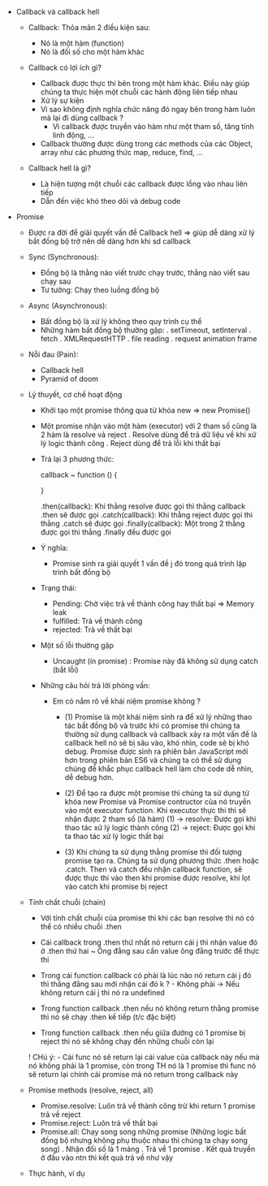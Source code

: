 * Callback và callback hell

    - Callback: Thỏa mãn 2 điều kiện sau:
        + Nó là một hàm (function)
        + Nó là đối số cho một hàm khác

    - Callback có lợi ích gì?  
        + Callback được thực thi bên trong một hàm khác. Điều này giúp chúng ta thực hiện một chuỗi các hành động liên tiếp nhau
        + Xử lý sự kiện 
        + Vì sao không định nghĩa chức năng đó ngay bên trong hàm luôn mà lại đi dùng callback ?
            + Vì callback được truyền vào hàm như một tham số, tăng tính linh động, ...
        + Callback thường được dùng trong các methods của các Object, array như các phương thức map, reduce, find, ...

    - Callback hell là gì?
        + Là hiện tượng một chuỗi các callback được lồng vào nhau liên tiếp
        + Dẫn đến việc khó theo dõi và debug code

* Promise

    - Được ra đời để giải quyết vấn đề Callback hell => giúp dễ dàng xử lý bất đồng bộ trở nên dễ dàng hơn khi sd callback

    - Sync (Synchronous): 
        + Đồng bộ là thằng nào viết trước chạy trước, thằng nào viết sau chạy sau
        + Tư tưởng: Chạy theo luồng đồng bộ

    - Async (Asynchronous):
        + Bất đồng bộ là xử lý không theo quy trình cụ thể
        + Những hàm bất đồng bộ thường gặp:
            . setTimeout, setInterval
            . fetch
            . XMLRequestHTTP
            . file reading
            . request animation frame

    - Nỗi đau (Pain):
        + Callback hell
        + Pyramid of doom

    - Lý thuyết, cơ chế hoạt động
        + Khởi tạo một promise thông qua từ khóa new => new Promise()
        + Một promise nhận vào một hàm (executor) với 2 tham số cũng là 2 hàm là resolve vả reject
            . Resolve dùng để trả dữ liệu về khi xử lý logic thành công
            . Reject dùng để trả lỗi khi thất bại
        + Trả lại 3 phương thức:
            
            callback ~ function () {

            }

            .then(callback): Khi thằng resolve được gọi thì thằng callback .then sẽ được gọi
            .catch(callback): Khi thằng reject được gọi thì thằng .catch sẽ được gọi
            .finally(callback): Một trong 2 thằng được gọi thì thằng .finally đều được gọi

        + Ý nghĩa: 
            - Promise sinh ra giải quyết 1 vấn đề j đó trong quá trình lập trình bất đồng bộ

        + Trạng thái:
            - Pending: Chờ việc trả về thành công hay thất bại => Memory leak
            - fulfilled: Trả về thành công
            - rejected: Trả về thất bại

        + Một số lỗi thường gặp 
            - Uncaught (in promise) : Promise này đã không sử dụng catch (bắt lỗi)

        + Những câu hỏi trả lời phỏng vấn: 
            - Em có nắm rõ về khái niệm promise không ? 
                + (1) Promise là một khái niệm sinh ra để xử lý những thao tác bất đồng bộ và 
                trước khi có promise thì chúng ta thường sử dụng callback vả callback xảy ra 
                một vấn đề là callback hell nó sẽ bị sâu vào, khó nhìn, code sẽ bị khó debug.
                Promise được sinh ra phiên bản JavaScript mới hơn trong phiên bản ES6 và chúng 
                ta có thể sử dụng chúng để khắc phục callback hell làm cho code dễ nhìn, dễ debug
                hơn.

                + (2) Để tạo ra được một promise thì chúng ta sử dụng từ khóa new Promise và Promise contructor 
                của nó truyền vào một executor function. Khi executor thực thi thì sẽ nhận được 2 tham số (là hàm)
                (1) -> resolve: Được gọi khi thao tác xử lý logic thành công
                (2) -> reject: Được gọi khi ta thao tác xử lý logic thất bại

                + (3) Khi chúng ta sử dụng thằng promise thì đối tượng promise tạo ra. Chúng ta sử dụng
                phương thức .then hoặc .catch. Then và catch đều nhận callback function, sẽ được thực thi vào then khi
                promise được resolve, khi lọt vào catch khi promise bị reject

    - Tính chất chuỗi (chain)

        + Với tính chất chuỗi của promise thì khi các bạn resolve thì nó có thể có nhiều chuỗi .then

        + Cái callback trong .then thứ nhất nó return cái j thì nhận value đó ở .then thứ hai
        ~ Ông đằng sau cần value ông đằng trước để thực thi

        + Trong cái function callback có phải là lúc nào nó return cái j đó thì thằng đằng sau mới nhận cái đó k ? - Không phải
            -> Nếu không return cái j thì nó ra undefined

        + Trong function callback .then nếu nó không return thằng promise thì nó sẽ chạy .then kế tiếp (t/c đặc biệt)

        + Trong function callback .then nếu giữa đường có 1 promise bị reject thì nó sẽ không chạy đến những chuỗi còn lại 

        ! CHú ý:
            - Cái func nó sẽ return lại cái value của callback này nếu mà nó không phải là 1 promise, còn trong TH nó là 1 promise
            thì func nó sẽ return lại chính cái promise mà nó return trong callback này

    - Promise methods (resolve, reject, all)

        + Promise.resolve: Luôn trả về thành công trừ khi return 1 promise trả về reject
        + Promise.reject: Luôn trả về thất bại
        + Promise.all: Chạy song song những promise 
            (Những logic bất đồng bộ nhưng không phụ thuộc nhau thì chúng ta chạy song song)
            . Nhận đối số là 1 mảng
            . Trả về 1 promise 
            . Kết quả truyền ở đầu vào ntn thì kết quả trả về như vậy
    - Thực hành, ví dụ
    